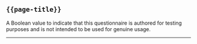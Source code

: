 ## <code>{{page-title}}</code>

A Boolean value to indicate that this questionnaire is authored for testing purposes and is not intended to be used for genuine usage.

---

